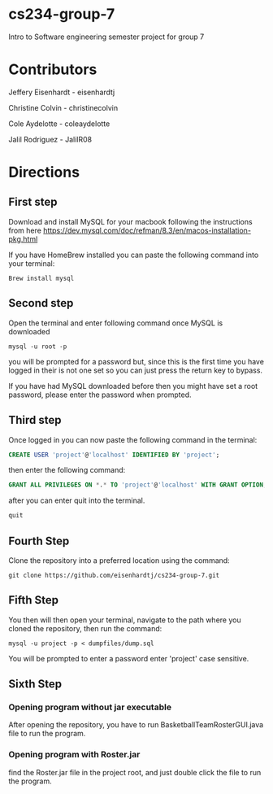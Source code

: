 # cs234-group-7
Intro to Software engineering semester project for group 7

# Contributors

Jeffery Eisenhardt - eisenhardtj

Christine Colvin - christinecolvin

Cole Aydelotte - coleaydelotte

Jalil Rodriguez - JalilR08

# Directions

## First step

Download and install MySQL for your macbook following the instructions from here 
https://dev.mysql.com/doc/refman/8.3/en/macos-installation-pkg.html

If you have HomeBrew installed you can paste the following command into your terminal:
```shell
Brew install mysql
```

## Second step
Open the terminal and enter following command once MySQL is downloaded
```shell
mysql -u root -p
```
you will be prompted for a password but, since this is the first time you have logged in their 
is not one set so you can just press the return key to bypass.

If you have had MySQL downloaded before then you might have set a root password, please enter
the password when prompted.

## Third step
Once logged in you can now paste the following command in the terminal:
```sql
CREATE USER 'project'@'localhost' IDENTIFIED BY 'project';
```
then enter the following command:
```sql
GRANT ALL PRIVILEGES ON *.* TO 'project'@'localhost' WITH GRANT OPTION;
```
after you can enter quit into the terminal.
```sql
quit
```
## Fourth Step
Clone the repository into a preferred location using the command:
```shell
git clone https://github.com/eisenhardtj/cs234-group-7.git
```

## Fifth Step

You then will then open your terminal, navigate to the path where you cloned the repository, 
then run the command:
```shell
mysql -u project -p < dumpfiles/dump.sql
```
You will be prompted to enter a password enter 'project' case sensitive.

## Sixth Step

### Opening program without jar executable
After opening the repository, you have to run BasketballTeamRosterGUI.java file to run the program.

### Opening program with Roster.jar

find the Roster.jar file in the project root, and just double click the file to run the program.
